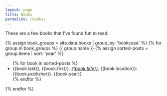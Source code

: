```yaml
---
layout: page
title: Books
permalink: /books/
---
```

These are a few books that I've found fun to read.

{% assign book_groups = site.data.books | group_by: 'bookcase' %}
{% for group in book_groups %}
{{ group.name }}
{% assign sorted-posts = group.items | sort: 'year' %}
<ul>{% for book in sorted-posts %}
	<li>{{book.last}}, {{book.first}}. <i><a href="https://books.google.com/books?isbn={{book.isbn}}">{{book.title}}</a></i>. {{book.location}}: {{book.publisher}}. {{book.year}}</li> 
{% endfor %}</ul>
{% endfor %}


